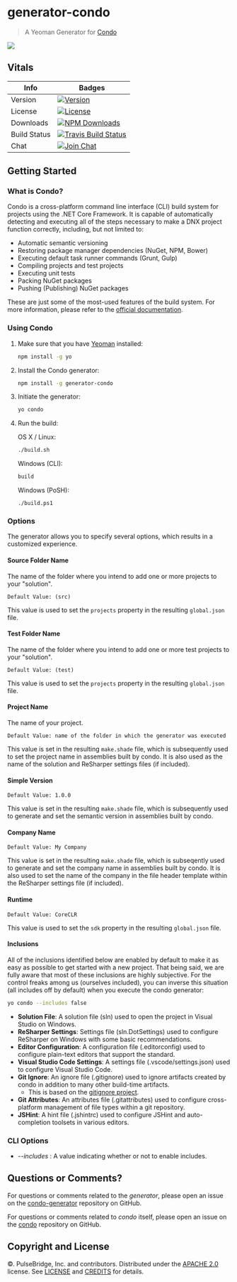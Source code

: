 # generator-condo

> A Yeoman Generator for [Condo][condo-url]

[![][screen-image]][npm-url]

## Vitals

Info          | Badges
--------------|--------------
Version       | [![Version][npm-v-image]][npm-url]
License       | [![License][license-image]][license]
Downloads     | [![NPM Downloads][npm-d-image]][npm-url]
Build Status  | [![Travis Build Status][travis-image]][travis-url]
Chat          | [![Join Chat][gitter-image]][gitter-url]

## Getting Started

### What is Condo?

Condo is a cross-platform command line interface (CLI) build system for projects using the .NET Core Framework. It is capable of automatically detecting and executing all of the steps
necessary to make a DNX project function correctly, including, but not limited to:

* Automatic semantic versioning
* Restoring package manager dependencies (NuGet, NPM, Bower)
* Executing default task runner commands (Grunt, Gulp)
* Compiling projects and test projects
* Executing unit tests
* Packing NuGet packages
* Pushing (Publishing) NuGet packages

These are just some of the most-used features of the build system. For more information, please refer to the [official documentation][condo-url].

### Using Condo

1. Make sure that you have [Yeoman][yo-url] installed:

	```bash
	npm install -g yo
	```

2. Install the Condo generator:

	```bash
	npm install -g generator-condo
	```

3. Initiate the generator:

	```bash
	yo condo
	```

4. Run the build:

	OS X / Linux:

	```bash
	./build.sh
	```

	Windows (CLI):

	```cmd
	build
	```

	Windows (PoSH):
	```posh
	./build.ps1
	```

### Options

The generator allows you to specify several options, which results in a customized experience.

#### Source Folder Name

The name of the folder where you intend to add one or more projects to your "solution".

`Default Value: (src)`

This value is used to set the `projects` property in the resulting `global.json` file.

#### Test Folder Name

The name of the folder where you intend to add one or more test projects to your "solution".

`Default Value: (test)`

This value is used to set the `projects` property in the resulting `global.json` file.

#### Project Name

The name of your project.

`Default Value: name of the folder in which the generator was executed`

This value is set in the resulting `make.shade` file, which is subsequently used to set the project name in assemblies built by condo.
It is also used as the name of the solution and ReSharper settings files (if included).

#### Simple Version

`Default Value: 1.0.0`

This value is set in the resulting `make.shade` file, which is subsequently used to generate and set the semantic version in assemblies built by condo.

#### Company Name

`Default Value: My Company`

This value is set in the resulting `make.shade` file, which is subseqently used to generate and set the company name in assemblies built by condo.
It is also used to set the name of the company in the file header template within the ReSharper settings file (if included).

#### Runtime

`Default Value: CoreCLR`

This value is used to set the `sdk` property in the resulting `global.json` file.

#### Inclusions

All of the inclusions identified below are enabled by default to make it as easy as possible to get started with a new project. That being said,
we are fully aware that most of these inclusions are highly subjective. For the control freaks among us (ourselves included), you can inverse this
situation (all includes off by default) when you execute the condo generator:

```bash
yo condo --includes false
```

* **Solution File**: A solution file (sln) used to open the project in Visual Studio on Windows.
* **ReSharper Settings**: Settings file (sln.DotSettings) used to configure ReSharper on Windows with some basic recommendations.
* **Editor Configuration**: A configuration file (.editorconfig) used to configure plain-text editors that support the standard.
* **Visual Studio Code Settings**: A settings file (.vscode/settings.json) used to configure Visual Studio Code.
* **Git Ignore**: An ignore file (.gitignore) used to ignore artifacts created by condo in addition to many other build-time artifacts.
	- This is based on the [gitignore project][gitignore-url].
* **Git Attributes**: An attributes file (.gitattributes) used to configure cross-platform management of file types within a git repository.
* **JSHint**: A hint file (.jshintrc) used to configure JSHint and auto-completion toolsets in various editors.

### CLI Options

* _--includes_ : A value indicating whether or not to enable includes.

## Questions or Comments?

For questions or comments related to the _generator_, please open an issue on the [condo-generator][gh-gen-url] repository on GitHub.

For questions or comments related to _condo_ itself, please open an issue on the [condo][gh-condo-url] repository on GitHub.

## Copyright and License

©. PulseBridge, Inc. and contributors. Distributed under the [APACHE 2.0][license-url] license. See [LICENSE][] and [CREDITS][] for details.

[license-image]: https://img.shields.io/npm/l/generator-condo.svg
[license]: LICENSE
[credits]: CREDITS

[npm-url]: //www.npmjs.com/package/generator-condo
[npm-v-image]: https://img.shields.io/npm/v/generator-condo.svg
[npm-d-image]: https://img.shields.io/npm/dm/generator-condo.svg

[travis-image]: https://img.shields.io/travis/pulsebridge/generator-condo/develop.svg
[travis-url]: //travis-ci.org/pulsebridge/condo

[condo-url]: http://open.pulsebridge.com/condo
[license-url]: http://www.apache.org/licenses/LICENSE-2.0
[yo-url]: //github.com/yeoman/yo
[yo-start-url]: //github.com/yeoman/yeoman/wiki/Getting-Started
[gitignore-url]: //github.com/github/gitignore

[gh-gen-url]: //github.com/pulsebridge/generator-condo
[gh-condo-url]: //github.com/pulsebridge/condo

[screen-image]: https://cloud.githubusercontent.com/assets/1803684/10266071/b6d6f8e6-6a00-11e5-9386-c9da0281f5dd.gif

[gitter-url]: //gitter.im/pulsebridge/generator-condo
[gitter-image]:https://img.shields.io/badge/⊪%20gitter-join%20chat%20→-1dce73.svg